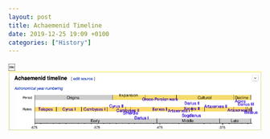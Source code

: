 ```yaml
---
layout: post
title: Achaemenid Timeline
date: 2019-12-25 19:09 +0100
categories: ["History"]
---
```

￼![](/assets/img/img_2019-12-25-19-10-35.png)
